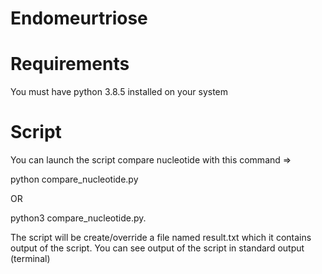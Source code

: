 # Endomeurtriose

# Requirements
You must have python 3.8.5 installed on your system

# Script
You can launch the script compare nucleotide with this command => 

python compare_nucleotide.py

OR 

python3 compare_nucleotide.py.

The script will be create/override a file named result.txt which it contains output of the script.
You can see output of the script in standard output (terminal)
